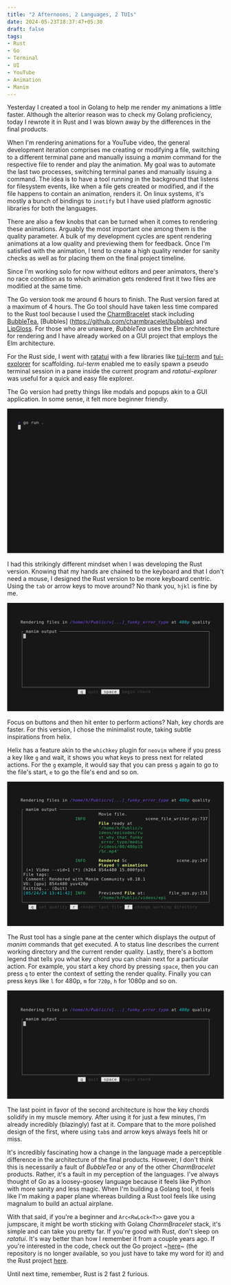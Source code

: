 ```yaml
---
title: "2 Afternoons, 2 Languages, 2 TUIs"
date: 2024-05-23T18:37:47+05:30
draft: false
tags:
- Rust
- Go
- Terminal
- UI
- YouTube
- Animation
- Manim
---
```


Yesterday I created a tool in Golang to help me render my animations a little
faster. Although the alterior reason was to check my Golang proficiency, today
I rewrote it in Rust and I was blown away by the differences in the final
products.

When I'm rendering animations for a YouTube video, the general development
iteration comprises me creating or modifying a file, switching to a different
terminal pane and manually issuing a _manim_ command for the respective file to
render and play the animation. My goal was to automate the last two processes,
switching terminal panes and manually issuing a command. The idea is to have a
tool running in the background that listens for filesystem events, like when a
file gets created or modified, and if the file happens to contain an animation,
renders it. On linux systems, it's mostly a bunch of bindings to `inotify` but I
have used platform agnostic libraries for both the languages.

There are also a few knobs that can be turned when it comes to rendering these
animations. Arguably the most important one among them is the quality parameter.
A bulk of my development cycles are spent rendering animations at a low quality
and previewing them for feedback. Once I'm satisfied with the animation, I tend
to create a high quality render for sanity checks as well as for placing them on
the final project timeline.

Since I'm working solo for now without editors and peer animators, there's
no race condition as to which animation gets rendered first it two files are
modified at the same time.

The Go version took me around 6 hours to finish. The Rust version fared at
a maximum of 4 hours. The Go tool should have taken less time compared to
the Rust tool because I used the [CharmBracelet](https://charm.sh) stack
including [BubbleTea](https://github.com/charmbracelet/bubbletea), [Bubbles]
(https://github.com/charmbracelet/bubbles) and [LipGloss](https://github.com/charmbracelet/lipgloss).
For those who are unaware, _BubbleTea_ uses the Elm
architecture for rendering and I have already worked on a GUI project that
employs the Elm architecture.

For the Rust side, I went with [ratatui](https://github.com/ratatui-org/ratatui)
with a few libraries like [tui-term](https://github.com/a-kenji/tui-term) and [tui-explorer](https://github.com/tatounee/ratatui-explorer) for scaffolding.
_tui-term_ enabled me to easily spawn a pseudo terminal session in a pane
inside the current program and _ratatui-explorer_ was useful for a quick and easy
file explorer.

The Go version had pretty things like modals and popups akin to a GUI application. In some sense, it felt more beginner friendly.

![The go version](/222go-preview.gif)

I had this strikingly different mindset when I was developing the Rust version. Knowing that my hands are chained to the keyboard and that I don't need a mouse,
I designed the Rust version to be more keyboard centric. Using the `tab` or arrow keys to move around? No thank you, `hjkl` is fine by me.

![Rust file picker](/222-project-directory.gif)

Focus on buttons and then hit enter to perform actions? Nah, key chords are faster. For this version, I chose the minimalist route, taking subtle inspirations from helix.

Helix has a feature akin to the `whichkey` plugin for `neovim` where if you press a key like `g` and wait, it shows you what keys to press next for related actions.
For the `g` example, it would say that you can press `g` again to go to the file's start, `e` to go the file's end and so on.

![Triggering a re-render in the Rust version](/222-re-render.gif)

The Rust tool has a single pane at the center which displays the output of _manim_ commands that get executed. A to status line describes the current working directory and the current render quality.
Lastly, there's a bottom legend that tells you what key chord you can chain next for a particular action. For example, you start a key chord by pressing `space`,
then you can press `q` to enter the context of setting the render quality. Finally you can press keys like `l` for 480p, `m` for `720p`, `h` for 1080p and so on.

![Triggering a re-render in the Rust version](/222-changing-quality.gif)

The last point in favor of the second architecture is how the key chords solidify in my muscle memory. After using it for just a few minutes,
I'm already incredibly (blazingly) fast at it. Compare that to the more polished design of the first, where using `tab`s and arrow keys always feels hit or miss.

It's incredibly fascinating how a change in the language made a perceptible
difference in the architecture of the final products. However, I don't think
this is necessarily a fault of _BubbleTea_ or any of the other _CharmBracelet_
products. Rather, it's a fault in my perception of the languages. I've always
thought of Go as a loosey-goosey language because it feels like Python with more
sanity and less magic. When I'm building a Golang tool, it feels like I'm making
a paper plane whereas building a Rust tool feels like using magnalum to build an
actual airplane.

With that said, if you're a beginner and `Arc<RwLock<T>>` gave you a jumpscare, it might be worth sticking with Golang _CharmBracelet_ stack, it's simple and can take you pretty far.
If you're good with Rust, don't sleep on _ratatui_. It's way better than how I remember it from a couple years ago. If you're interested
in the code, check out the Go project ~[here](https://github.com/lavafroth/hackermanim-tui)~ (the repository is no longer available, so you just have to take my word for it) and the Rust project [here](https://github.com/lavafroth/hm).

Until next time, remember, Rust is 2 fast 2 furious.

